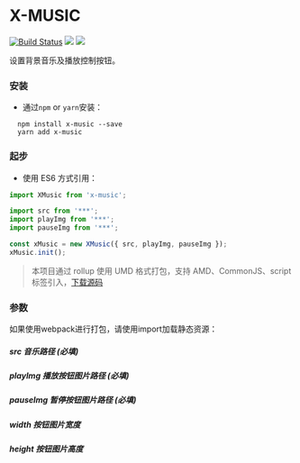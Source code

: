 # X-MUSIC
[![Build Status](https://travis-ci.org/codexu/x-build-cli.svg?branch=master)](https://travis-ci.org/codexu/x-build-cli)
[![](https://img.shields.io/badge/npm-v1.0.2-blue.svg)](https://www.npmjs.com/package/x-music)
[![](https://img.shields.io/github/license/mashape/apistatus.svg)](https://github.com/codexu/x-music/blob/master/LICENSE)

设置背景音乐及播放控制按钮。

### 安装

- 通过`npm` or `yarn`安装：

```
  npm install x-music --save
  yarn add x-music
```

### 起步

- 使用 ES6 方式引用：

``` javascript
import XMusic from 'x-music';

import src from '***';
import playImg from '***';
import pauseImg from '***';

const xMusic = new XMusic({ src, playImg, pauseImg });
xMusic.init();
```

> 本项目通过 rollup 使用 UMD 格式打包，支持 AMD、CommonJS、script 标签引入，[下载源码](https://github.com/codexu/x-music/tree/master/dist)

### 参数

如果使用webpack进行打包，请使用import加载静态资源：

##### src 音乐路径 (必填)

##### playImg 播放按钮图片路径 (必填)

##### pauseImg 暂停按钮图片路径 (必填)

##### width 按钮图片宽度

##### height 按钮图片高度


